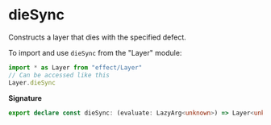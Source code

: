 # dieSync

Constructs a layer that dies with the specified defect.

To import and use `dieSync` from the "Layer" module:

```ts
import * as Layer from "effect/Layer"
// Can be accessed like this
Layer.dieSync
```

**Signature**

```ts
export declare const dieSync: (evaluate: LazyArg<unknown>) => Layer<unknown>
```

